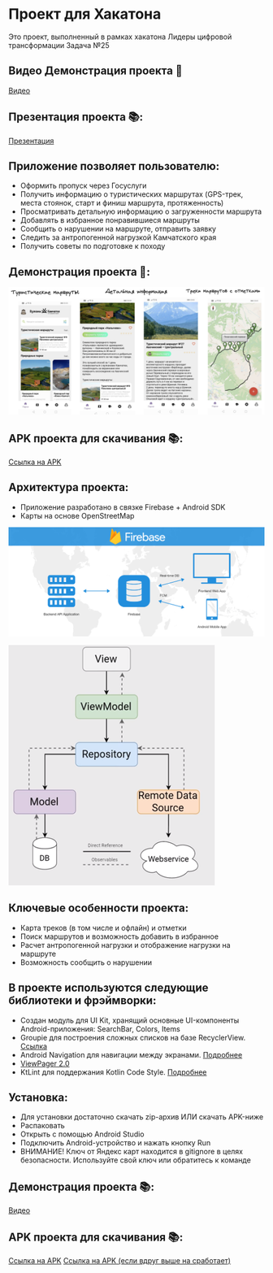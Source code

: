 # Проект для Хакатона
Это проект, выполненный в рамках хакатона Лидеры цифровой трансформации
Задача №25

## Видео Демонстрация проекта 📌
[Видео](https://youtu.be/qCj4mewr1jU)

## Презентация проекта 📚:
[Презентация](https://docs.google.com/presentation/d/1FRT9H5mPspcZYXGgfjj2hiIF1NQcYn9SkaaIKz2Ufb0/edit?usp=sharing)

## Приложение позволяет пользователю:

- Оформить пропуск через Госуслуги
- Получить информацию о туристических маршрутах (GPS-трек, места стоянок, старт и финиш маршрута, протяженность)
- Просматривать детальную информацию о загруженности маршрута
- Добавлять в избранное понравившиеся маршруты
- Сообщить о нарушении на маршруте, отправить заявку
- Следить за антропогенной нагрузкой Камчатского края
- Получить советы по подготовке к походу

## Демонстрация проекта 📌:
![Демонстрация проекта](app/src/main/res/drawable/demo.png)

## APK проекта для скачивания 📚:
[Ссылка на APK](https://drive.google.com/file/d/1W8OuZ7MY9xU7Xfffo-rj9wZfyZdz1HB2/view?usp=sharing)


## Архитектура проекта:
- Приложение разработано в связке Firebase + Android SDK
- Карты на основе OpenStreetMap

![Firebase](app/src/main/res/drawable/firebaseblog.png)

![Архитектура приложения](app/src/main/res/drawable/arch.png)

## Ключевые особенности проекта:
- Карта треков (в том числе и офлайн) и отметки
- Поиск маршрутов и возможность добавить в избранное
- Расчет антропогенной нагрузки и отображение нагрузки на маршруте
- Возможность сообщить о нарушении

## В проекте используются следующие библиотеки и фрэймворки:
- Создан модуль для UI Kit, хранящий основные UI-компоненты Android-приложения: SearchBar, Colors, Items
- Groupie для построения сложных списков на базе RecyclerView. [Ссылка](https://github.com/lisawray/groupie)
- Android Navigation для навигации между экранами. [Подробнее](https://developer.android.com/guide/navigation/navigation-getting-started)
- [ViewPager 2.0](https://developer.android.com/training/animation/vp2-migration)
- KtLint для поддержания Kotlin Code Style. [Подробнее](https://github.com/pinterest/ktlint)

## Установка:
- Для установки достаточно скачать zip-архив ИЛИ скачать APK-ниже
- Распаковать
- Открыть с помощью Android Studio 
- Подключить Android-устройство и нажать кнопку Run
- ВНИМАНИЕ! Ключ от Яндекс карт находится в gitignore в целях безопасности. Используйте свой ключ или обратитесь к команде

## Демонстрация проекта 📚:
[Видео](https://youtu.be/qCj4mewr1jU)

## APK проекта для скачивания 📚:
[Ссылка на APK](https://drive.google.com/file/d/1W8OuZ7MY9xU7Xfffo-rj9wZfyZdz1HB2/view?usp=sharing)
[Ссылка на APK (если вдруг выше на сработает)](https://drive.google.com/file/d/19EmX2VFviQGQp3XyplyF97qczFkhrHbd/view?usp=sharing)






